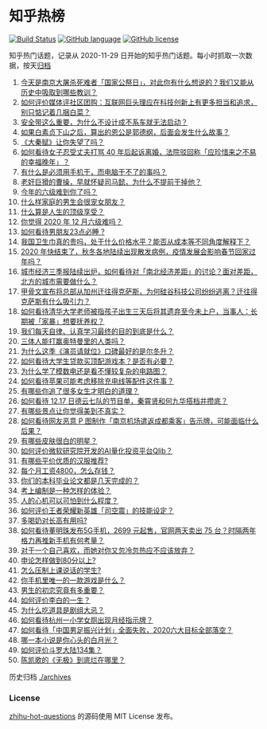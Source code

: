 # 知乎热榜
[![Build Status](https://github.com/ToWeLong/zhihu-hot-questions/workflows/CI/badge.svg)](https://github.com/ToWeLong/zhihu-hot-questions/actions)
[![GitHub language](https://img.shields.io/badge/language-golang-orange.svg)](https://golang.org/)
[![GitHub license](https://img.shields.io/github/license/ToWeLong/zhihu-hot-questions)](https://github.com/ToWeLong/zhihu-hot-questions/blob/main/LICENSE)

知乎热门话题，记录从 2020-11-29 日开始的知乎热门话题。每小时抓取一次数据，按天[归档](./archives)

<!-- BEGIN -->

1. [今天是南京大屠杀死难者「国家公祭日」，对此你有什么想说的？我们又能从历史中吸取到哪些教训？](https://www.zhihu.com/question/434587937)
1. [如何评价媒体评社区团购：互联网巨头理应在科技创新上有更多担当和追求，别只惦记着几捆白菜？](https://www.zhihu.com/question/434417447)
1. [安全带这么重要，为什么不设计成不系车就无法启动？](https://www.zhihu.com/question/30162877)
1. [如果白素贞下山之后，算出的恩公是郭德纲，后面会发生什么故事？](https://www.zhihu.com/question/432038058)
1. [《大秦赋》让你失望了吗？](https://www.zhihu.com/question/433283289)
1. [如何看待女子忍受丈夫打骂 40 年后起诉离婚，法院驳回称「应珍惜来之不易的幸福晚年」？](https://www.zhihu.com/question/434543281)
1. [有什么是必须用手机干，而电脑干不了的事吗？](https://www.zhihu.com/question/433696129)
1. [老奸巨猾的曹操，早就怀疑司马懿，为什么不提前干掉他？](https://www.zhihu.com/question/427132978)
1. [今年的六级难到你了吗？](https://www.zhihu.com/question/434520166)
1. [什么样家庭的男生会很宠女朋友？](https://www.zhihu.com/question/313152078)
1. [什么算是人生的顶级享受？](https://www.zhihu.com/question/56328597)
1. [你觉得 2020 年 12 月六级难吗？](https://www.zhihu.com/question/434521903)
1. [如何看待男朋友23点必睡 ?](https://www.zhihu.com/question/365619051)
1. [我国卫生巾真的贵吗，处于什么价格水平？能否从成本等不同角度解释下？](https://www.zhihu.com/question/418037409)
1. [2020 年快结束了，秋冬各地陆续出现散发病例，疫情发展会影响春节回家过年吗？](https://www.zhihu.com/question/434611425)
1. [城市经济三季报陆续出炉，如何看待对「南北经济差距」的讨论？面对差距，北方的城市需要做什么？](https://www.zhihu.com/question/434197542)
1. [甲骨文宣布将总部从加州迁往得克萨斯，为何硅谷科技公司纷纷逃离？迁往得克萨斯有什么吸引力？](https://www.zhihu.com/question/434610442)
1. [如何看待清华大学老师被指孩子出生三天后将其遗弃至今未上户，当事人：长期被「家暴」想要抚养权？](https://www.zhihu.com/question/434516431)
1. [我们每天自律、认真学习最终的目的到底是什么？](https://www.zhihu.com/question/341125873)
1. [三体人能打赢奥特曼里的人类吗？](https://www.zhihu.com/question/431673739)
1. [为什么这季《演员请就位》口碑最好的是尔冬升？](https://www.zhihu.com/question/433301396)
1. [如何看待大学生贷款买顶配游戏本？是否有必要？](https://www.zhihu.com/question/434145656)
1. [为什么学了模数电还是看不懂较复杂的电路图？](https://www.zhihu.com/question/432824969)
1. [如何看待苹果可能考虑移除充电线等配件这件事？](https://www.zhihu.com/question/434207581)
1. [有哪些你追了很多女生才明白的道理？](https://www.zhihu.com/question/385019055)
1. [如何看待 12.17 日德云七队的节目单，秦霄贤和何九华搭档并攒底？](https://www.zhihu.com/question/434353991)
1. [有哪些景点让你觉得美到不真实？](https://www.zhihu.com/question/430519471)
1. [如何看待网友恶意 P 图制作「南京机场遣返成都乘客」告示牌，可能面临什么后果？](https://www.zhihu.com/question/434514806)
1. [有哪些皮肤很白的明星？](https://www.zhihu.com/question/321631237)
1. [如何评价微软研究院开发的AI量化投资平台Qlib？](https://www.zhihu.com/question/434138202)
1. [有哪些平价优质的汉服推荐?](https://www.zhihu.com/question/430938901)
1. [每个月工资4800，怎么存钱？](https://www.zhihu.com/question/433122058)
1. [你们的本科毕业论文都是几天完成的？](https://www.zhihu.com/question/275580447)
1. [考上编制是一种怎样的体验？](https://www.zhihu.com/question/64229374)
1. [人的心机可以可怕到什么程度？](https://www.zhihu.com/question/431044917)
1. [如何评价王者荣耀新英雄「司空震」的技能设定？](https://www.zhihu.com/question/434389291)
1. [多喝奶对长高有用吗?](https://www.zhihu.com/question/426002620)
1. [如何看待董明珠发布5G手机，2699 元起售，官网两天卖出 75 台？时隔两年格力再推新手机有何考量？](https://www.zhihu.com/question/434021475)
1. [对于一个自己喜欢，而她对你又忽冷忽热应不应该放弃？](https://www.zhihu.com/question/429264012)
1. [申论怎样做到80分以上?](https://www.zhihu.com/question/319949752)
1. [怎么压制上课说话的学生?](https://www.zhihu.com/question/422882343)
1. [你手机里唯一的一款游戏是什么？](https://www.zhihu.com/question/430068341)
1. [男生的初恋究竟有多重要？](https://www.zhihu.com/question/284422641)
1. [如何评价李白的一生？](https://www.zhihu.com/question/50558667)
1. [为什么吃道具是剧组大忌？](https://www.zhihu.com/question/47907880)
1. [如何看待杭州一小学女厕出现月经指示牌？](https://www.zhihu.com/question/434355875)
1. [如何看待「中国男足振兴计划」全面失败，2020六大目标全部落空？](https://www.zhihu.com/question/434286196)
1. [哪一本小说是你心头的白月光？](https://www.zhihu.com/question/370641581)
1. [如何评价斗罗大陆134集？](https://www.zhihu.com/question/433566197)
1. [陈凯歌的《无极》到底烂在哪里？](https://www.zhihu.com/question/20702665)

<!-- END -->

历史归档 [./archives](./archives)


### License
[zhihu-hot-questions](https://github.com/towelong/zhihu-hot-questions) 的源码使用 MIT License 发布。